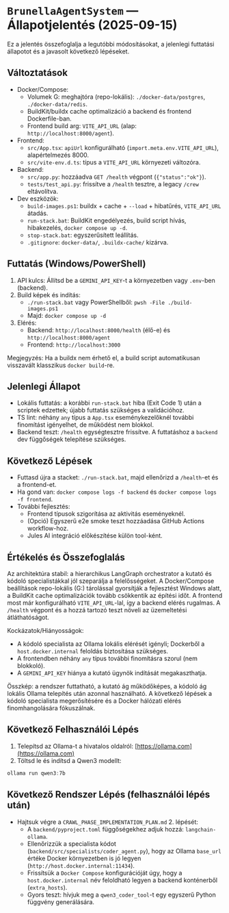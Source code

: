 # `BrunellaAgentSystem` — Állapotjelentés (2025-09-15)

Ez a jelentés összefoglalja a legutóbbi módosításokat, a jelenlegi futtatási állapotot és a javasolt következő lépéseket.

## Változtatások

- Docker/Compose:
  - Volumek G: meghajtóra (repo-lokális): `./docker-data/postgres`, `./docker-data/redis`.
  - BuildKit/buildx cache optimalizáció a backend és frontend Dockerfile-ban.
  - Frontend build arg: `VITE_API_URL` (alap: `http://localhost:8000/agent`).
- Frontend:
  - `src/App.tsx`: `apiUrl` konfigurálható (`import.meta.env.VITE_API_URL`), alapértelmezés 8000.
  - `src/vite-env.d.ts`: típus a `VITE_API_URL` környezeti változóra.
- Backend:
  - `src/app.py`: hozzáadva `GET /health` végpont (`{"status":"ok"}`).
  - `tests/test_api.py`: frissítve a `/health` tesztre, a legacy `/crew` eltávolítva.
- Dev eszközök:
  - `build-images.ps1`: buildx + cache + `--load` + hibatűrés, `VITE_API_URL` átadás.
  - `run-stack.bat`: BuildKit engedélyezés, build script hívás, hibakezelés, `docker compose up -d`.
  - `stop-stack.bat`: egyszerűsített leállítás.
  - `.gitignore`: `docker-data/`, `.buildx-cache/` kizárva.

## Futtatás (Windows/PowerShell)

1) API kulcs: Állítsd be a `GEMINI_API_KEY`-t a környezetben vagy `.env`-ben (backend).
2) Build képek és indítás:
   - `./run-stack.bat` vagy PowerShellből: `pwsh -File ./build-images.ps1`
   - Majd: `docker compose up -d`
3) Elérés:
   - Backend: `http://localhost:8000/health` (élő-e) és `http://localhost:8000/agent`
   - Frontend: `http://localhost:3000`

Megjegyzés: Ha a buildx nem érhető el, a build script automatikusan visszavált klasszikus `docker build`-re.

## Jelenlegi Állapot

- Lokális futtatás: a korábbi `run-stack.bat` hiba (Exit Code 1) után a scriptek edzettek; újabb futtatás szükséges a validációhoz.
- TS lint: néhány `any` típus a `App.tsx` eseménykezelőknél további finomítást igényelhet, de működést nem blokkol.
- Backend teszt: `/health` egységtesztre frissítve. A futtatáshoz a `backend` dev függőségek telepítése szükséges.

## Következő Lépések

- Futtasd újra a stacket: `./run-stack.bat`, majd ellenőrizd a `/health`-et és a frontend-et.
- Ha gond van: `docker compose logs -f backend` és `docker compose logs -f frontend`.
- További fejlesztés:
  - Frontend típusok szigorítása az aktivitás eseményeknél.
  - (Opció) Egyszerű e2e smoke teszt hozzáadása GitHub Actions workflow-hoz.
  - Jules AI integráció előkészítése külön tool-ként.

## Értékelés és Összefoglalás

Az architektúra stabil: a hierarchikus LangGraph orchestrator a kutató és kódoló specialistákkal jól szeparálja a felelősségeket. A Docker/Compose beállítások repo-lokális (G:) tárolással gyorsítják a fejlesztést Windows alatt, a BuildKit cache optimalizációk tovább csökkentik az építési időt. A frontend most már konfigurálható `VITE_API_URL`-lal, így a backend elérés rugalmas. A `/health` végpont és a hozzá tartozó teszt növeli az üzemeltetési átláthatóságot.

Kockázatok/Hiányosságok:

- A kódoló specialista az Ollama lokális elérését igényli; Dockerből a `host.docker.internal` feloldás biztosítása szükséges.
- A frontendben néhány `any` típus további finomításra szorul (nem blokkoló).
- A `GEMINI_API_KEY` hiánya a kutató ügynök indítását megakaszthatja.

Összkép: a rendszer futtatható, a kutató ág működőképes, a kódoló ág lokális Ollama telepítés után azonnal használható. A következő lépések a kódoló specialista megerősítésére és a Docker hálózati elérés finomhangolására fókuszálnak.

## Következő Felhasználói Lépés

1. Telepítsd az Ollama-t a hivatalos oldalról: [https://ollama.com](https://ollama.com)
2. Töltsd le és indítsd a Qwen3 modellt:

```powershell
ollama run qwen3:7b
```

## Következő Rendszer Lépés (felhasználói lépés után)

- Hajtsuk végre a `CRAWL_PHASE_IMPLEMENTATION_PLAN.md` 2. lépését:
  - A `backend/pyproject.toml` függőségekhez adjuk hozzá: `langchain-ollama`.
  - Ellenőrizzük a specialista kódot (`backend/src/specialists/coder_agent.py`), hogy az Ollama `base_url` értéke Docker környezetben is jó legyen (`http://host.docker.internal:11434`).
  - Frissítsük a `Docker Compose` konfigurációját úgy, hogy a `host.docker.internal` név feloldható legyen a backend konténerből (`extra_hosts`).
  - Gyors teszt: hívjuk meg a `qwen3_coder_tool`-t egy egyszerű Python függvény generálására.
